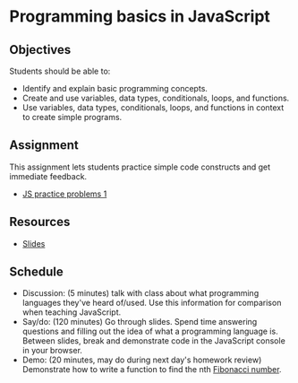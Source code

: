 # Programming basics in JavaScript

## Objectives

Students should be able to:

- Identify and explain basic programming concepts.
- Create and use variables, data types, conditionals, loops, and functions.
- Use variables, data types, conditionals, loops, and functions in context to create simple programs.

## Assignment

This assignment lets students practice simple code constructs and get immediate feedback.

- [JS practice problems 1](https://github.com/momentum-assignments/js--practice-problems-1)

## Resources

- [Slides](slides.md)

## Schedule

- Discussion: (5 minutes) talk with class about what programming languages they've heard of/used. Use this information for comparison when teaching JavaScript.
- Say/do: (120 minutes) Go through slides. Spend time answering questions and filling out the idea of what a programming language is. Between slides, break and demonstrate code in the JavaScript console in your browser.
- Demo: (20 minutes, may do during next day's homework review) Demonstrate how to write a function to find the nth [Fibonacci number](https://en.wikipedia.org/wiki/Fibonacci_number).
